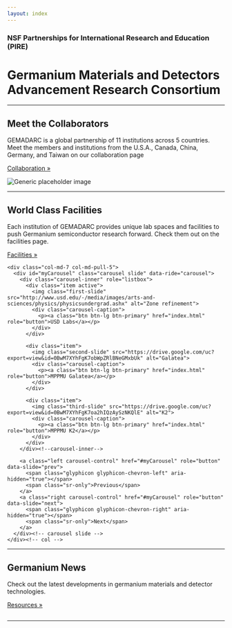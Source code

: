 ```yaml
---
layout: index
---
```

<div class="container">
<div class="jumbotron">
<h3 class="text-center">NSF Partnerships for International Research and Education (PIRE)</h3>
<h1 class="text-center">Germanium Materials and Detectors Advancement Research Consortium</h1>
</div>
</div>

<div class="container text-center">
    <hr class="featurette-divider">
      <div class="row featurette">
        <div class="col-md-5">
          <h2 class="featurette-heading">Meet the Collaborators</h2>
          <p class="lead">GEMADARC is a global partnership of 11 institutions across 5 countries. Meet the members and institutions from the U.S.A., Canada, China, Germany, and Taiwan on our collaboration page</p>
		  <p><a class="btn btn-default" href="/collab" role="button">Collaboration &raquo;</a></p>
        </div>
        <div class="col-md-7">
          <img class="featurette-image img-responsive center-block" img src="http://www.usd.edu/-/media/images/research/orsphero.ashx?la=en&hash=F4F8456D1A5E6C10246A5E9CD96702F5945391B9" alt="Generic placeholder image">
        </div>
      </div>
</div>

<div class="container text-center">
  <hr class="featurette-divider">
  <div class="row featurette">
    <div class="col-md-5 col-md-push-7">
      <h2 class="featurette-heading">World Class Facilities</h2>
      <p class="lead">Each institution of GEMADARC provides unique lab spaces and facilities to push Germanium semiconductor research forward. Check them out on the facilities page.</p>
      <p><a class="btn btn-default" href="/facility" role="button">Facilities &raquo;</a></p>
    </div>
    
    <div class="col-md-7 col-md-pull-5">
      <div id="myCarousel" class="carousel slide" data-ride="carousel">
        <div class="carousel-inner" role="listbox">
          <div class="item active">
            <img class="first-slide" src="http://www.usd.edu/-/media/images/arts-and-sciences/physics/physicsundergrad.ashx" alt="Zone refinement">
            <div class="carousel-caption">
              <p><a class="btn btn-lg btn-primary" href="index.html" role="button">USD Labs</a></p>
            </div>
          </div>
          
          <div class="item">
            <img class="second-slide" src="https://drive.google.com/uc?export=view&id=0BwM7XYhFgK7obWpZRlBNeGMxbUk" alt="Galatea">
            <div class="carousel-caption">
              <p><a class="btn btn-lg btn-primary" href="index.html" role="button">MPPMU Galatea</a></p>
            </div>
          </div>
          
          <div class="item">
            <img class="third-slide" src="https://drive.google.com/uc?export=view&id=0BwM7XYhFgK7oa2hIQzAySzNKQlE" alt="K2">
            <div class="carousel-caption">
              <p><a class="btn btn-lg btn-primary" href="index.html" role="button">MPPMU K2</a></p>
            </div>
          </div>
        </div><!--carousel-inner-->
     
        <a class="left carousel-control" href="#myCarousel" role="button" data-slide="prev">
          <span class="glyphicon glyphicon-chevron-left" aria-hidden="true"></span>
          <span class="sr-only">Previous</span>
        </a>
        <a class="right carousel-control" href="#myCarousel" role="button" data-slide="next">
          <span class="glyphicon glyphicon-chevron-right" aria-hidden="true"></span>
          <span class="sr-only">Next</span>
        </a>
      </div><!-- carousel slide -->
    </div><!-- col -->
  </div><!-- row -->
</div><!-- container -->

<div class="container text-center">
	<hr class="featurette-divider">
	<div class="row featurette">
		<div class="col-md-5">
			<h2 class="featurette-heading">Germanium News</h2>
        	<p class="lead">Check out the latest developments in germanium materials and detector technologies.</p>
			<p><a class="btn btn-default" href="/collab" role="button">Resources &raquo;</a></p>
    	</div>
    <div class="col-md-7">
        <img class="featurette-image img-responsive center-block" img src="http://www.usd.edu/-/media/images/research/geraniumhero2.ashx" alt="">
    </div>
    </div>
	<hr class="featurette-divider">
</div>



